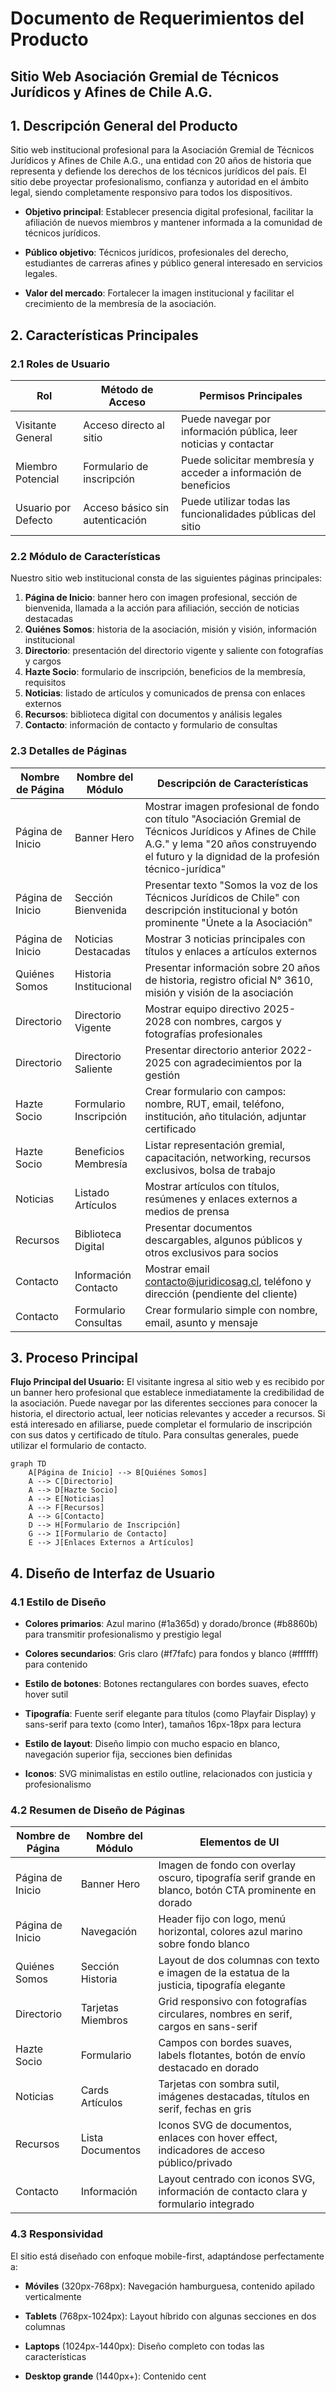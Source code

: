 # Documento de Requerimientos del Producto

## Sitio Web Asociación Gremial de Técnicos Jurídicos y Afines de Chile A.G.

## 1. Descripción General del Producto

Sitio web institucional profesional para la Asociación Gremial de Técnicos Jurídicos y Afines de Chile A.G., una entidad con 20 años de historia que representa y defiende los derechos de los técnicos jurídicos del país. El sitio debe proyectar profesionalismo, confianza y autoridad en el ámbito legal, siendo completamente responsivo para todos los dispositivos.

* **Objetivo principal**: Establecer presencia digital profesional, facilitar la afiliación de nuevos miembros y mantener informada a la comunidad de técnicos jurídicos.

* **Público objetivo**: Técnicos jurídicos, profesionales del derecho, estudiantes de carreras afines y público general interesado en servicios legales.

* **Valor del mercado**: Fortalecer la imagen institucional y facilitar el crecimiento de la membresía de la asociación.

## 2. Características Principales

### 2.1 Roles de Usuario

| Rol                 | Método de Acceso                | Permisos Principales                                             |
| ------------------- | ------------------------------- | ---------------------------------------------------------------- |
| Visitante General   | Acceso directo al sitio         | Puede navegar por información pública, leer noticias y contactar |
| Miembro Potencial   | Formulario de inscripción       | Puede solicitar membresía y acceder a información de beneficios  |
| Usuario por Defecto | Acceso básico sin autenticación | Puede utilizar todas las funcionalidades públicas del sitio      |

### 2.2 Módulo de Características

Nuestro sitio web institucional consta de las siguientes páginas principales:

1. **Página de Inicio**: banner hero con imagen profesional, sección de bienvenida, llamada a la acción para afiliación, sección de noticias destacadas
2. **Quiénes Somos**: historia de la asociación, misión y visión, información institucional
3. **Directorio**: presentación del directorio vigente y saliente con fotografías y cargos
4. **Hazte Socio**: formulario de inscripción, beneficios de la membresía, requisitos
5. **Noticias**: listado de artículos y comunicados de prensa con enlaces externos
6. **Recursos**: biblioteca digital con documentos y análisis legales
7. **Contacto**: información de contacto y formulario de consultas

### 2.3 Detalles de Páginas

| Nombre de Página | Nombre del Módulo      | Descripción de Características                                                                                                                                                                          |
| ---------------- | ---------------------- | ------------------------------------------------------------------------------------------------------------------------------------------------------------------------------------------------------- |
| Página de Inicio | Banner Hero            | Mostrar imagen profesional de fondo con título "Asociación Gremial de Técnicos Jurídicos y Afines de Chile A.G." y lema "20 años construyendo el futuro y la dignidad de la profesión técnico-jurídica" |
| Página de Inicio | Sección Bienvenida     | Presentar texto "Somos la voz de los Técnicos Jurídicos de Chile" con descripción institucional y botón prominente "Únete a la Asociación"                                                              |
| Página de Inicio | Noticias Destacadas    | Mostrar 3 noticias principales con títulos y enlaces a artículos externos                                                                                                                               |
| Quiénes Somos    | Historia Institucional | Presentar información sobre 20 años de historia, registro oficial N° 3610, misión y visión de la asociación                                                                                             |
| Directorio       | Directorio Vigente     | Mostrar equipo directivo 2025-2028 con nombres, cargos y fotografías profesionales                                                                                                                      |
| Directorio       | Directorio Saliente    | Presentar directorio anterior 2022-2025 con agradecimientos por la gestión                                                                                                                              |
| Hazte Socio      | Formulario Inscripción | Crear formulario con campos: nombre, RUT, email, teléfono, institución, año titulación, adjuntar certificado                                                                                            |
| Hazte Socio      | Beneficios Membresía   | Listar representación gremial, capacitación, networking, recursos exclusivos, bolsa de trabajo                                                                                                          |
| Noticias         | Listado Artículos      | Mostrar artículos con títulos, resúmenes y enlaces externos a medios de prensa                                                                                                                          |
| Recursos         | Biblioteca Digital     | Presentar documentos descargables, algunos públicos y otros exclusivos para socios                                                                                                                      |
| Contacto         | Información Contacto   | Mostrar email <contacto@juridicosag.cl>, teléfono y dirección (pendiente del cliente)                                                                                                                   |
| Contacto         | Formulario Consultas   | Crear formulario simple con nombre, email, asunto y mensaje                                                                                                                                             |

## 3. Proceso Principal

**Flujo Principal del Usuario:**
El visitante ingresa al sitio web y es recibido por un banner hero profesional que establece inmediatamente la credibilidad de la asociación. Puede navegar por las diferentes secciones para conocer la historia, el directorio actual, leer noticias relevantes y acceder a recursos. Si está interesado en afiliarse, puede completar el formulario de inscripción con sus datos y certificado de título. Para consultas generales, puede utilizar el formulario de contacto.

```mermaid
graph TD
    A[Página de Inicio] --> B[Quiénes Somos]
    A --> C[Directorio]
    A --> D[Hazte Socio]
    A --> E[Noticias]
    A --> F[Recursos]
    A --> G[Contacto]
    D --> H[Formulario de Inscripción]
    G --> I[Formulario de Contacto]
    E --> J[Enlaces Externos a Artículos]
```

## 4. Diseño de Interfaz de Usuario

### 4.1 Estilo de Diseño

* **Colores primarios**: Azul marino (#1a365d) y dorado/bronce (#b8860b) para transmitir profesionalismo y prestigio legal

* **Colores secundarios**: Gris claro (#f7fafc) para fondos y blanco (#ffffff) para contenido

* **Estilo de botones**: Botones rectangulares con bordes suaves, efecto hover sutil

* **Tipografía**: Fuente serif elegante para títulos (como Playfair Display) y sans-serif para texto (como Inter), tamaños 16px-18px para lectura

* **Estilo de layout**: Diseño limpio con mucho espacio en blanco, navegación superior fija, secciones bien definidas

* **Iconos**: SVG minimalistas en estilo outline, relacionados con justicia y profesionalismo

### 4.2 Resumen de Diseño de Páginas

| Nombre de Página | Nombre del Módulo | Elementos de UI                                                                                       |
| ---------------- | ----------------- | ----------------------------------------------------------------------------------------------------- |
| Página de Inicio | Banner Hero       | Imagen de fondo con overlay oscuro, tipografía serif grande en blanco, botón CTA prominente en dorado |
| Página de Inicio | Navegación        | Header fijo con logo, menú horizontal, colores azul marino sobre fondo blanco                         |
| Quiénes Somos    | Sección Historia  | Layout de dos columnas con texto e imagen de la estatua de la justicia, tipografía elegante           |
| Directorio       | Tarjetas Miembros | Grid responsivo con fotografías circulares, nombres en serif, cargos en sans-serif                    |
| Hazte Socio      | Formulario        | Campos con bordes suaves, labels flotantes, botón de envío destacado en dorado                        |
| Noticias         | Cards Artículos   | Tarjetas con sombra sutil, imágenes destacadas, títulos en serif, fechas en gris                      |
| Recursos         | Lista Documentos  | Iconos SVG de documentos, enlaces con hover effect, indicadores de acceso público/privado             |
| Contacto         | Información       | Layout centrado con iconos SVG, información de contacto clara y formulario integrado                  |

### 4.3 Responsividad

El sitio está diseñado con enfoque mobile-first, adaptándose perfectamente a:

* **Móviles** (320px-768px): Navegación hamburguesa, contenido apilado verticalmente

* **Tablets** (768px-1024px): Layout híbrido con algunas secciones en dos columnas

* **Laptops** (1024px-1440px): Diseño completo con todas las características

* **Desktop grande** (1440px+): Contenido cent

